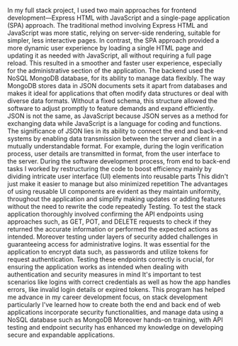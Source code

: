 In my full stack project, I used two main approaches for frontend development—Express HTML with JavaScript and a single-page application (SPA) approach. The traditional method involving Express HTML and JavaScript was more static, relying on server-side rendering, suitable for simpler, less interactive pages. In contrast, the SPA approach provided a more dynamic user experience by loading a single HTML page and updating it as needed with JavaScript, all without requiring a full page reload. This resulted in a smoother and faster user experience, especially for the administrative section of the application.
The backend used the NoSQL MongoDB database, for its ability to manage data flexibly. The way MongoDB stores data in JSON documents sets it apart from databases and makes it ideal for applications that often modify data structures or deal with diverse data formats. Without a fixed schema, this structure allowed the software to adjust promptly to feature demands and expand efficiently.
JSON is not the same, as JavaScript because JSON serves as a method for exchanging data while JavaScript is a language for coding and functions. The significance of JSON lies in its ability to connect the end and back-end systems by enabling data transmission between the server and client in a mutually understandable format. For example, during the login verification process, user details are transmitted in format, from the user interface to the server. 
During the software development process, from end to back-end tasks I worked by restructuring the code to boost efficiency mainly by dividing intricate user interface (UI) elements into reusable parts This didn't just make it easier to manage but also minimized repetition The advantages of using reusable UI components are evident as they maintain uniformity, throughout the application and simplify making updates or adding features without the need to rewrite the code repeatedly
Testing. 
To test the stack application thoroughly involved confirming the API endpoints using approaches such, as GET, POT, and DELETE requests to check if they returned the accurate information or performed the expected actions as intended. Moreover testing under layers of security added challenges in guaranteeing access for administrative logins. It was essential for the application to encrypt data such, as passwords and utilize tokens for request authentication. 
Testing these endpoints correctly is crucial, for ensuring the application works as intended when dealing with authentication and security measures in mind It's important to test scenarios like logins with correct credentials as well as how the app handles errors, like invalid login details or expired tokens.
This program has helped me advance in my career development focus, on stack development particularly I've learned how to create both the end and back end of web applications incorporate security functionalities, and manage data using a NoSQL database such as MongoDB Moreover hands-on training, with API testing and endpoint security has enhanced my knowledge on developing secure and expandable applications.
